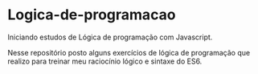 # Logica-de-programacao

Iniciando estudos de Lógica de programação com Javascript.

Nesse repositório posto alguns exercícios de lógica de programação que realizo para treinar meu raciocínio lógico e sintaxe do ES6.
